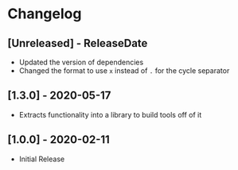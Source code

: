 # Changelog

## [Unreleased] - ReleaseDate

- Updated the version of dependencies
- Changed the format to use `x` instead of `.` for the cycle separator

## [1.3.0] - 2020-05-17

- Extracts functionality into a library to build tools off of it

## [1.0.0] - 2020-02-11

- Initial Release
